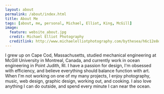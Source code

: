 ```yaml
---
layout: about
permalink: /about/index.html
title: About Me
tags: [about, me, personal, Michael, Elliot, King, McGill]
image:
  feature: website_about.jpg
  credit: Michael Elliot Photography
  creditlink: http://www.michaelelliotphotography.com/bythesea/h6c12e8d0#h6cf341a6
---
```


I grew up on Cape Cod, Massachusetts, studied mechanical engineering at McGill University in Montreal, Canada, and currently work in ocean engineering in Point Judith, RI.  I have a passion for design, I'm obsessed with efficiency, and believe everything should balance function with art.  When I'm not working on one of my many projects, I enjoy photography, music, web design, graphic design, working out, and cooking. I also love anything I can do outside, and spend every minute I can near the ocean. 
